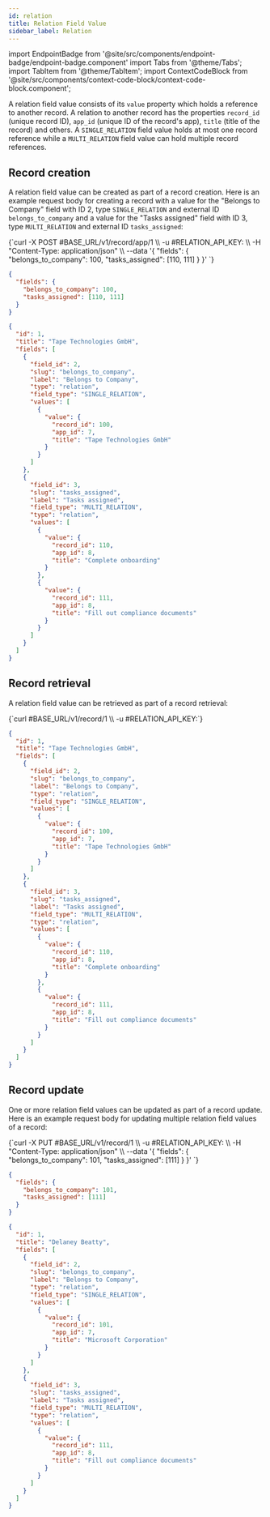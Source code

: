 ```yaml
---
id: relation
title: Relation Field Value
sidebar_label: Relation
---
```


import EndpointBadge from '@site/src/components/endpoint-badge/endpoint-badge.component'
import Tabs from '@theme/Tabs';
import TabItem from '@theme/TabItem';
import ContextCodeBlock from '@site/src/components/context-code-block/context-code-block.component';

A relation field value consists of its `value` property which holds a reference to another record. A relation to another record has the properties `record_id` (unique record ID), `app_id` (unique ID of the record's app), `title` (title of the record) and others.
A `SINGLE_RELATION` field value holds at most one record reference while a `MULTI_RELATION` field value can hold multiple record references.

## Record creation

<EndpointBadge method="POST" url="https://api.tapeapp.com/v1/record/app/{app_id}" />

A relation field value can be created as part of a record creation. Here is an example request body for creating a record with a value for the "Belongs to Company" field with ID 2, type `SINGLE_RELATION` and external ID `belongs_to_company` and a value for the "Tasks assigned" field with ID 3, type `MULTI_RELATION` and external ID `tasks_assigned`:

<Tabs defaultValue="curl">

<TabItem value="curl" label="cURL">
<ContextCodeBlock language="shell" title='➡️      Request'>
{`curl -X POST #BASE_URL/v1/record/app/1  \\
  -u #RELATION_API_KEY: \\
  -H "Content-Type: application/json" \\
  --data '{
    "fields": {
      "belongs_to_company": 100,
      "tasks_assigned": [110, 111]
    }
  }' 
`}
</ContextCodeBlock>
</TabItem>

<TabItem value="json" label="JSON">

```json title="➡️      Request">
{
  "fields": {
    "belongs_to_company": 100,
    "tasks_assigned": [110, 111]
  }
}
```

</TabItem>
</Tabs>

```json title="⬅️      Response"
{
  "id": 1,
  "title": "Tape Technologies GmbH",
  "fields": [
    {
      "field_id": 2,
      "slug": "belongs_to_company",
      "label": "Belongs to Company",
      "type": "relation",
      "field_type": "SINGLE_RELATION",
      "values": [
        {
          "value": {
            "record_id": 100,
            "app_id": 7,
            "title": "Tape Technologies GmbH"
          }
        }
      ]
    },
    {
      "field_id": 3,
      "slug": "tasks_assigned",
      "label": "Tasks assigned",
      "field_type": "MULTI_RELATION",
      "type": "relation",
      "values": [
        {
          "value": {
            "record_id": 110,
            "app_id": 8,
            "title": "Complete onboarding"
          }
        },
        {
          "value": {
            "record_id": 111,
            "app_id": 8,
            "title": "Fill out compliance documents"
          }
        }
      ]
    }
  ]
}
```

## Record retrieval

<EndpointBadge method="GET" url="https://api.tapeapp.com/v1/record/{record_id}" />

A relation field value can be retrieved as part of a record retrieval:

<ContextCodeBlock language="shell" title='➡️      Request'>
{`curl #BASE_URL/v1/record/1 \\
  -u #RELATION_API_KEY:`}
</ContextCodeBlock>

```json title='⬅️      Response'
{
  "id": 1,
  "title": "Tape Technologies GmbH",
  "fields": [
    {
      "field_id": 2,
      "slug": "belongs_to_company",
      "label": "Belongs to Company",
      "type": "relation",
      "field_type": "SINGLE_RELATION",
      "values": [
        {
          "value": {
            "record_id": 100,
            "app_id": 7,
            "title": "Tape Technologies GmbH"
          }
        }
      ]
    },
    {
      "field_id": 3,
      "slug": "tasks_assigned",
      "label": "Tasks assigned",
      "field_type": "MULTI_RELATION",
      "type": "relation",
      "values": [
        {
          "value": {
            "record_id": 110,
            "app_id": 8,
            "title": "Complete onboarding"
          }
        },
        {
          "value": {
            "record_id": 111,
            "app_id": 8,
            "title": "Fill out compliance documents"
          }
        }
      ]
    }
  ]
}
```

## Record update

<EndpointBadge method="PUT" url="https://api.tapeapp.com/v1/record/{record_id}" />

One or more relation field values can be updated as part of a record update. Here is an example request body for updating multiple relation field values of a record:

<Tabs defaultValue="curl">

<TabItem value="curl" label="cURL">
<ContextCodeBlock language="shell" title='➡️      Request'>
{`curl -X PUT #BASE_URL/v1/record/1  \\
  -u #RELATION_API_KEY: \\
  -H "Content-Type: application/json" \\
  --data '{
    "fields": {
      "belongs_to_company": 101,
      "tasks_assigned": [111]
    }
  }' 
`}
</ContextCodeBlock>
</TabItem>

<TabItem value="json" label="JSON">

```json title="➡️      Request">
{
  "fields": {
    "belongs_to_company": 101,
    "tasks_assigned": [111]
  }
}
```

</TabItem>
</Tabs>

```json title='⬅️      Response'
{
  "id": 1,
  "title": "Delaney Beatty",
  "fields": [
    {
      "field_id": 2,
      "slug": "belongs_to_company",
      "label": "Belongs to Company",
      "type": "relation",
      "field_type": "SINGLE_RELATION",
      "values": [
        {
          "value": {
            "record_id": 101,
            "app_id": 7,
            "title": "Microsoft Corporation"
          }
        }
      ]
    },
    {
      "field_id": 3,
      "slug": "tasks_assigned",
      "label": "Tasks assigned",
      "field_type": "MULTI_RELATION",
      "type": "relation",
      "values": [
        {
          "value": {
            "record_id": 111,
            "app_id": 8,
            "title": "Fill out compliance documents"
          }
        }
      ]
    }
  ]
}
```
